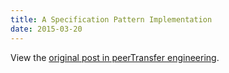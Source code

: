 ```yaml
---
title: A Specification Pattern Implementation
date: 2015-03-20
---
```


View the [original post in peerTransfer engineering](http://engineering.peertransfer.com/blog/a-specification-pattern-implementation).
